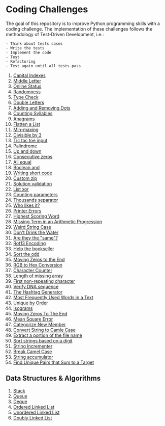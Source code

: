 # Coding Challenges

The goal of this repository is to improve Python programming skills with a coding challenge.
The implementation of these challenges follows the methodology of Test-Driven Development, i.e.:

    - Think about tests cases
    - Write the tests
    - Implement the code
    - Test
    - Refactoring
    - Test again until all tests pass

1. [Capital Indexes](challenges/challenges/src/challenge01.py)
2. [Middle Letter](challenges/src/challenge02.py)
3. [Online Status](challenges/src/challenge03.py)
4. [Randomness](challenges/src/challenge04.py)
5. [Type Check](challenges/src/challenge05.py)
6. [Double Letters](challenges/src/challenge06.py)
7. [Adding and Removing Dots](challenges/src/challenge07.py)
8. [Counting Syllables](challenges/src/challenge08.py)
9. [Anagrams](challenges/src/challenge09.py)
10. [Flatten a List](challenges/src/challenge10.py)
11. [Min-maxing](challenges/src/challenge11.py)
12. [Divisible by 3](challenges/src/challenge12.py)
13. [Tic tac toe input](challenges/src/challenge13.py)
14. [Palindrome](challenges/src/challenge14.py)
15. [Up and down](challenges/src/challenge15.py)
16. [Consecutive zeros](challenges/src/challenge16.py)
17. [All equal](challenges/src/challenge17.py)
18. [Boolean and](challenges/src/challenge18.py)
19. [Writing short code](challenges/src/challenge19.py)
20. [Custom zip](challenges/src/challenge20.py)
21. [Solution validation](challenges/src/challenge21.py)
22. [List xor](challenges/src/challenge22.py)
23. [Counting parameters](challenges/src/challenge23.py)
24. [Thousands separator](challenges/src/challenge24.py)
25. [Who likes it?](challenges/src/challenge25.py)
26. [Printer Errors](challenges/src/challenge26.py)
27. [Highest Scoring Word](challenges/src/challenge27.py)
28. [Missing Term in an Arithmetic Progression](challenges/src/challenge28.py)
29. [Weird String Case](challenges/src/challenge29.py)
30. [Don't Drink the Water](challenges/src/challenge30.py)
31. [Are they the "same"?](challenges/src/challenge31.py)
32. [Rot13 Encoding](challenges/src/challenge32.py)
33. [Help the bookseller](challenges/src/challenge33.py)
34. [Sort the odd](challenges/src/challenge34.py)
35. [Moving Zeros to the End](challenges/src/challenge35.py)
36. [RGB to Hex Conversion](challenges/src/challenge36.py)
37. [Character Counter](challenges/src/challenge37.py)
38. [Length of missing array](challenges/src/challenge38.py)
39. [First non-repeating character](challenges/src/challenge39.py)
40. [Verify DNA sequence](challenges/src/challenge40.py)
41. [The Hashtag Generator](challenges/src/challenge41.py)
42. [Most Frequently Used Words in a Text](challenges/src/challenge42.py)
43. [Unique by Order](challenges/src/challenge43.py)
44. [Isograms](challenges/src/challenge44.py)
45. [Moving Zeros To The End](challenges/src/challenge45.py)
46. [Mean Square Error](challenges/src/challenge46.py)
47. [Categorize New Member](challenges/src/challenge47.pc)
48. [Convert String to Camle Case](challenges/src/challenge48.py)
49. [Extract a portion of the file name](challenges/src/challenge49.py)
50. [Sort strings based on a digit](challenges/src/challenge50.py)
51. [String Incrementer](challenges/src/challenge51.py)
52. [Break Camel Case](challenges/src/challenge52.py)
53. [String accumulator](challenges/src/challenge53.py)
54. [Find Unique Pairs that Sum to a Target](challenges/src/challenge54.py)

## Data Structures & Algorithms

1. [Stack](dsa/stack/stack.py)
2. [Queue](dsa/queue/queue_.py)
3. [Deque](dsa/deque/deque.py)
4. [Ordered Linked List](dsa/linked_list/ordered_list.py)
5. [Unordered Linked List](dsa/linked_list/unordered_list.py)
6. [Doubly Linked List](dsa/doubly_linked_list/doubly_linked_list.py)
